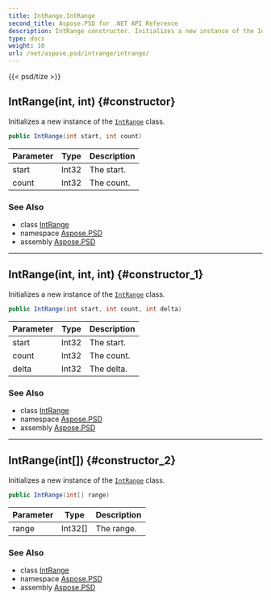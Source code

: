 ```yaml
---
title: IntRange.IntRange
second_title: Aspose.PSD for .NET API Reference
description: IntRange constructor. Initializes a new instance of the IntRange class
type: docs
weight: 10
url: /net/aspose.psd/intrange/intrange/
---
```

{{< psd/tize >}}
## IntRange(int, int) {#constructor}

Initializes a new instance of the [`IntRange`](../) class.

```csharp
public IntRange(int start, int count)
```

| Parameter | Type | Description |
| --- | --- | --- |
| start | Int32 | The start. |
| count | Int32 | The count. |

### See Also

* class [IntRange](../)
* namespace [Aspose.PSD](../../../aspose.psd/)
* assembly [Aspose.PSD](../../../)

---

## IntRange(int, int, int) {#constructor_1}

Initializes a new instance of the [`IntRange`](../) class.

```csharp
public IntRange(int start, int count, int delta)
```

| Parameter | Type | Description |
| --- | --- | --- |
| start | Int32 | The start. |
| count | Int32 | The count. |
| delta | Int32 | The delta. |

### See Also

* class [IntRange](../)
* namespace [Aspose.PSD](../../../aspose.psd/)
* assembly [Aspose.PSD](../../../)

---

## IntRange(int[]) {#constructor_2}

Initializes a new instance of the [`IntRange`](../) class.

```csharp
public IntRange(int[] range)
```

| Parameter | Type | Description |
| --- | --- | --- |
| range | Int32[] | The range. |

### See Also

* class [IntRange](../)
* namespace [Aspose.PSD](../../../aspose.psd/)
* assembly [Aspose.PSD](../../../)



